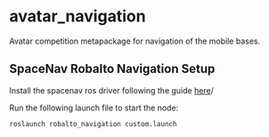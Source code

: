 # avatar_navigation

Avatar competition metapackage for navigation of the mobile bases.

## SpaceNav Robalto Navigation Setup
Install the spacenav ros driver following the guide [here](
http://wiki.ros.org/spacenav_node)/

Run the following launch file to start the node:

`roslaunch robalto_navigation custom.launch`
